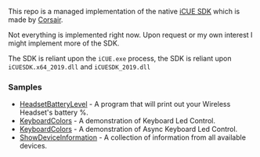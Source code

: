 This repo is a managed implementation of the native [iCUE SDK](https://github.com/CorsairOfficial/cue-sdk) which is made by [Corsair](https://github.com/CorsairOfficial/cue-sdk/releases).

Not everything is implemented right now. Upon request or my own interest I might implement more of the SDK.

The SDK is reliant upon the `iCUE.exe` process, the SDK is reliant upon `iCUESDK.x64_2019.dll` and `iCUESDK_2019.dll`

### Samples
- [HeadsetBatteryLevel](https://github.com/JustArion/Managed_iCUE-CorsairSDK/blob/master/HeadsetBatteryLevel/Program.cs) - A program that will print out your Wireless Headset's battery %.
- [KeyboardColors](https://github.com/JustArion/Managed_iCUE-CorsairSDK/blob/master/KeyboardColors/Program.cs) - A demonstration of Keyboard Led Control.
- [KeyboardColors](https://github.com/JustArion/Managed_iCUE-CorsairSDK/blob/master/KeyboardColorsAsync/Program.cs) - A demonstration of Async Keyboard Led Control.
- [ShowDeviceInformation](https://github.com/JustArion/Managed_iCUE-CorsairSDK/blob/master/ShowDeviceInformation/Program.cs) - A collection of information from all available devices.
